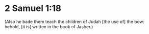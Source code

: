 # 2 Samuel 1:18

(Also he bade them teach the children of Judah [the use of] the bow: behold, [it is] written in the book of Jasher.)